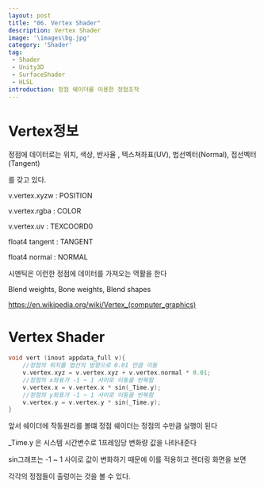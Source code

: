 ```yaml
---
layout: post
title: "06. Vertex Shader"
description: Vertex Shader
image: '\images\bg.jpg'
category: 'Shader'
tag:
 - Shader
 - Unity3D
 - SurfaceShader
 - HLSL
introduction: 정점 쉐이더를 이용한 정점조작
---
```




# Vertex정보 

정점에 데이터로는 위치, 색상, 반사율 , 텍스쳐좌표(UV),  법선벡터(Normal), 접선벡터(Tangent)

를 갖고 있다.

v.vertex.xyzw : POSITION

v.vertex.rgba : COLOR

v.vertex.uv : TEXCOORD0

float4 tangent : TANGENT

float4 normal : NORMAL

시멘틱은 이런한 정점에 데이터를 가져오는 역활을 한다



Blend weights, Bone weights, Blend shapes

https://en.wikipedia.org/wiki/Vertex_(computer_graphics)



# Vertex Shader

```c++
void vert (inout appdata_full v){
    //정점의 위치를 법선의 방향으로 0.01 만큼 이동
    v.vertex.xyz = v.vertex.xyz + v.vertex.normal * 0.01;
    //정점의 x좌표가 -1 ~ 1 사이로 이동을 반복함
    v.vertex.x = v.vertex.x * sin(_Time.y);
    //정점의 y좌표가 -1 ~ 1 사이로 이동을 반복함
    v.vertex.y = v.vertex.y * sin(_Time.y);
}
```

앞서 쉐이더에 작동원리를 볼떄 정점 쉐이더는 정점의 수만큼 실행이 된다 

_Time.y 은 시스템 시간변수로  1프레임당 변화량 값을 나타내준다

sin그래프는 -1 ~ 1 사이로 값이 변화하기 때문에 이를 적용하고 렌더링 화면을 보면 

각각의 정점들이 출렁이는 것을 볼 수 있다.



